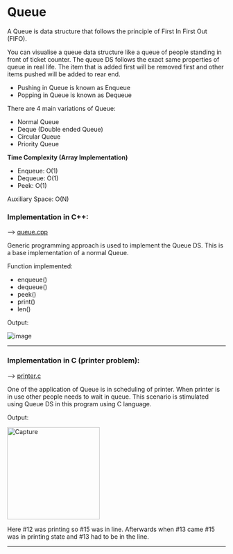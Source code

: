 # Queue

A Queue is data structure that follows the principle of First In First Out (FIFO).

You can visualise a queue data structure like a queue of people standing in front of ticket counter. The queue DS follows the exact same properties of queue in real life. The item that is added first will be removed first and other items pushed will be added to rear end.

- Pushing in Queue is known as Enqueue
- Popping in Queue is known as Dequeue

There are 4 main variations of Queue:

- Normal Queue
- Deque (Double ended Queue)
- Circular Queue
- Priority Queue

<b> Time Complexity (Array Implementation) </b>

- Enqueue: O(1)
- Dequeue: O(1)
- Peek: O(1)

Auxiliary Space: O(N)

### Implementation in C++:

--> <u> [queue.cpp](queue.cpp) </u>

Generic programming approach is used to implement the Queue DS. This is a base implementation of a normal Queue.

Function implemented:

- enqueue()
- dequeue()
- peek()
- print()
- len()

Output:

![image](https://user-images.githubusercontent.com/62696039/99901061-e36c8f00-2cd9-11eb-8441-17c62b1522bd.png)

<hr>

### Implementation in C (printer problem):

--> <u> [printer.c](printer.c) </u>

One of the application of Queue is in scheduling of printer. When printer is in use other people needs to wait in queue. This scenario is stimulated using Queue DS in this program using C language.

Output:

<img width="213" alt="Capture" src="https://user-images.githubusercontent.com/62696039/99901859-b7eca300-2cdf-11eb-9d3a-b96aa7059dce.PNG">

Here #12 was printing so #15 was in line. Afterwards when #13 came #15 was in printing state and #13 had to be in the line.

<hr>
